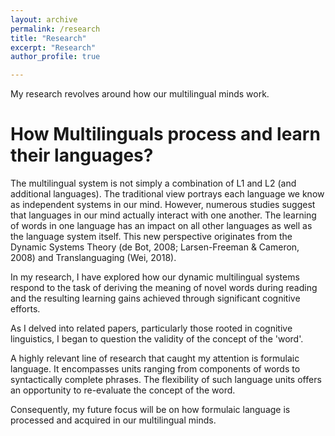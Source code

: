 ```yaml
---
layout: archive
permalink: /research
title: "Research"
excerpt: "Research"
author_profile: true

---
```


My research revolves around how our multilingual minds work.

How Multilinguals process and learn their languages? 
======
The multilingual system is not simply a combination of L1 and L2 (and additional languages). The traditional view portrays each language we know as independent systems in our mind. However, numerous studies suggest that languages in our mind actually interact with one another. The learning of words in one language has an impact on all other languages as well as the language system itself. This new perspective originates from the Dynamic Systems Theory (de Bot, 2008; Larsen-Freeman & Cameron, 2008) and Translanguaging (Wei, 2018).

In my research, I have explored how our dynamic multilingual systems respond to the task of deriving the meaning of novel words during reading and the resulting learning gains achieved through significant cognitive efforts. 

As I delved into related papers, particularly those rooted in cognitive linguistics, I began to question the validity of the concept of the 'word'.

A highly relevant line of research that caught my attention is formulaic language. It encompasses units ranging from components of words to syntactically complete phrases. The flexibility of such language units offers an opportunity to re-evaluate the concept of the word. 

Consequently, my future focus will be on how formulaic language is processed and acquired in our multilingual minds.
